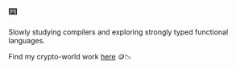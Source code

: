 ### ⌨️

Slowly studying compilers and exploring strongly typed functional languages. 

Find my crypto-world work [here](https://github.com/trevor-crypto) 🪙📉

<!--
![my stats](https://github-readme-stats.vercel.app/api?username=trevarj&show_icons=true&count_private=true&theme=nord)
**trevarj/trevarj** is a ✨ _special_ ✨ repository because its `README.md` (this file) appears on your GitHub profile.

Here are some ideas to get you started:

- 🔭 I’m currently working on ...
- 🌱 I’m currently learning ...
- 👯 I’m looking to collaborate on ...
- 🤔 I’m looking for help with ...
- 💬 Ask me about ...
- 📫 How to reach me: ...
- 😄 Pronouns: ...
- ⚡ Fun fact: ...
-->

